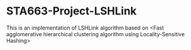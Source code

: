 # STA663-Project-LSHLink
This is an implementation of LSHLink algorithm based on &lt;Fast agglomerative hierarchical clustering algorithm using Locality-Sensitive Hashing>
